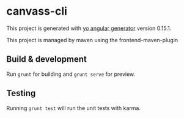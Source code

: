 # canvass-cli

This project is generated with [yo angular generator](https://github.com/yeoman/generator-angular)
version 0.15.1.

This project is managed by maven using the frontend-maven-plugin

## Build & development

Run `grunt` for building and `grunt serve` for preview.

## Testing

Running `grunt test` will run the unit tests with karma.
